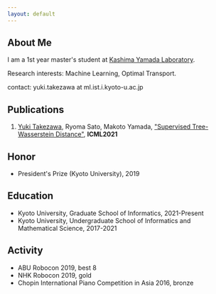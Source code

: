 ```yaml
---
layout: default
---
```


## About Me

I am a 1st year master's student at <a href="http://www.ml.ist.i.kyoto-u.ac.jp/en/">Kashima Yamada Laboratory</a>.

Research interests: Machine Learning, Optimal Transport.

contact: yuki.takezawa at ml.ist.i.kyoto-u.ac.jp 
## Publications

1. <u>Yuki Takezawa</u>, Ryoma Sato, Makoto Yamada, <a href="https://arxiv.org/abs/2101.11520">"Supervised Tree-Wasserstein Distance"</a>, **ICML2021**

## Honor
- President's Prize (Kyoto University), 2019

## Education
- Kyoto University, Graduate School of Informatics, 2021-Present
- Kyoto University, Undergraduate School of Informatics and Mathematical Science, 2017-2021

## Activity
- ABU Robocon 2019, best 8
- NHK Robocon 2019, gold
- Chopin International Piano Competition in Asia 2016, bronze